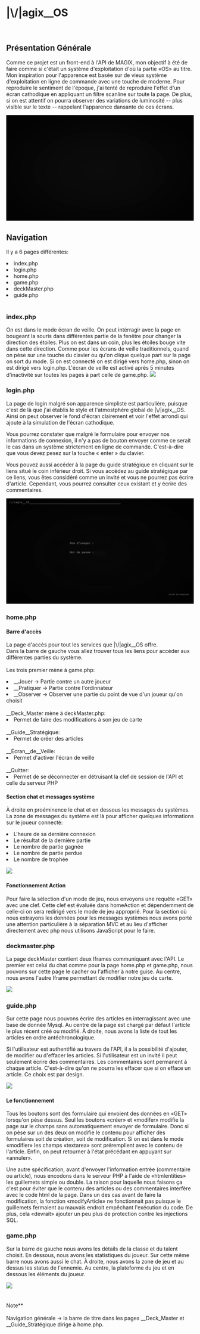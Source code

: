 <h1>|\/|agix__OS</h1>
<br>

<h2>Présentation Générale</h2>
<p>
Comme ce projet est un front-end à l'API de MAGIX, mon objectif à été de faire comme si c'était un système d'exploitation d'où la partie «OS» au titre. Mon inspiration pour l'apparence est basée sur de vieux système d'exploitation en ligne de commande avec une touche de moderne. Pour reproduire le sentiment de l'époque, j'ai tenté de reproduire l'effet d'un écran cathodique en appliquant un filtre scanline sur toute la page. De plus, si on est attentif on pourra observer des variations de luminosité -- plus visible sur le texte -- rappelant l'apparence dansante de ces écrans.
</p>
<img src="asset\\readme\\booting\\booting.gif"/>
<h2>Navigation</h2>
<p>Il y a 6 pages différentes:</p>
<li>index.php</li>
<li>login.php</li>
<li>home.php</li>
<li>game.php</li>
<li>deckMaster.php</li>
<li>guide.php</li>
<br>
<h3>index.php</h3>
<p>
On est dans le mode écran de veille. On peut intérragir avec la page en bougeant la souris dans différentes partie de la fenêtre pour changer la direction des étoiles. Plus on est dans un coin, plus les étoiles bouge vite dans cette direction. Comme pour les écrans de veille traditionnels, quand on pèse sur une touche du clavier ou qu'on clique quelque part sur la page on sort du mode. Si on est connecté on est dirigé vers home.php, sinon on est dirigé vers login.php. L'écran de veille est activé après 5 minutes d'inactivité sur toutes les pages à part celle de game.php.
<img src="asset/readme/screensaver/screensaver.gif"/>
</p>
<h3>login.php</h3>
<p>
La page de login malgré son apparence simpliste est particulière, puisque c'est de là que j'ai établis le style et l'atmostphère global de |\/|agix__OS. Ainsi on peut observer le fond d'écran clairement et voir l'effet arrondi qui ajoute à la simulation de l'écran cathodique.
</p>
<p>
Vous pourrez constater que malgré le formulaire pour envoyer nos informations de connexion, il n'y a pas de bouton envoyer comme ce serait le cas dans un système strictement en ligne de commande. C'est-à-dire que vous devez pesez sur la touche « enter » du clavier.
</p>
<p>
Vous pouvez aussi accéder à la page du guide stratégique en cliquant sur le liens situé le coin inférieur droit. Si vous accédez au guide stratégique par ce liens, vous êtes considéré comme un invité et vous ne pourrez pas écrire d'article. Cependant, vous pourrez consulter ceux existant et y écrire des commentaires.
</p>
<img src="asset/readme/login/login.gif"/>
<h3>home.php</h3>
<h4>Barre d'accès</h4>
<p>
    La page d'accès pour tout les services que |\/|agix__OS offre. <br>
    Dans la barre de gauche vous allez trouver tous les liens pour accéder aux différentes parties du système. <br><br>
    Les trois premier mène à game.php:
    <li>__Jouer -> Partie contre un autre joueur</li>
    <li>__Pratiquer -> Partie contre l'ordinnateur</li>
    <li>__Observer -> Observer une partie du point de vue d'un joueur qu'on choisit</li><br>
    __Deck_Master mène à deckMaster.php: <br>
    <li>Permet de faire des modifications à son jeu de carte</li><br>
    __Guide__Stratégique:<br>
    <li>Permet de créer des articles </li><br>
    __Écran__de__Veille:<br>
    <li>Permet d'activer l'écran de veille</li><br>
    __Quitter: <br>
    <li>Permet de se déconnecter en détruisant la clef de session de l'API et celle du serveur PHP</li>
</p>
<h4>Section chat et messages système</h4>
<p>
    À droite en proéminence le chat et en dessous les messages du systèmes. La zone de messages du système est là pour afficher quelques informations sur le joueur connecté:
    <li>L'heure de sa dernière connexion</li>
    <li>Le résultat de la dernière partie</li>
    <li>Le nombre de partie gagnée</li>
    <li>Le nombre de partie perdue</li>
    <li>Le nombre de trophée </li>
</p>
<img src="asset\\readme\\home\\home.gif"/>
<h4>Fonctionnement Action</h4>
<p>
Pour faire la sélection d'un mode de jeu, nous envoyons une requête «GET» avec une clef. Cette clef est évaluée dans homeAction et dépendemment de celle-ci on sera redirigé vers le mode de jeu approprié. Pour la section où nous extrayons les données pour les messages systèmes nous avons porté une attention particulière à la séparation MVC et au lieu d'afficher directement avec php nous utilisons JavaScript pour le faire.
</p>
<h3>deckmaster.php</h3>
<p>
La page deckMaster contient deux Iframes communiquant avec l'API. Le premier est celui du chat comme pour la page home.php et game.php, nous pouvons sur cette page le cacher ou l'afficher à notre guise. Au centre, nous avons l'autre Iframe permettant de modifier notre jeu de carte.
</p>
<img src="asset\\readme\\deckmaster\\deckmaster.gif"/>
<h3>guide.php</h3>
<p>
Sur cette page nous pouvons écrire des articles en interragissant avec une base de donnée Mysql. Au centre de la page est chargé par défaut l'article le plus récent créé ou modifié. À droite, nous avons la liste de tout les articles en ordre antéchronologique.
</p>
<p>
Si l'utilisateur est authentifié au travers de l'API, il a la possibilité d'ajouter, de modifier ou d'effacer les articles. Si l'utilisateur est un invité il peut seulement écrire des commentaires. Les commentaires sont permanent à chaque article. C'est-à-dire qu'on ne pourra les effacer que si on efface un article. Ce choix est par design.
</p>
<img src="asset\\readme\\guide\\guide.gif"/>
<h4>Le fonctionnement</h4>
<p>
Tous les boutons sont des formulaire qui envoient des données en «GET» lorsqu'on pèse dessus. Seul les boutons «créer» et «modifer» modifie la page sur le champs sans automatiquement envoyer de formulaire. Donc si on pèse sur un des deux on modifie le contenu pour afficher des formulaires soit de création, soit de modification. Si on est dans le mode «modifier» les champs «textarea» sont préremplient avec le contenu de l'article. Enfin, on peut retourner à l'état précédant en appuyant sur «annuler». <br>
</p>
<p>
Une autre spécification, avant d'envoyer l'information entrée (commentaire ou article), nous encodons dans le serveur PHP à l'aide de «htmlentities» les guillemets simple ou double. La raison pour laquelle nous faisons ça c'est pour éviter que le contenu des articles ou des commentaires interfère avec le code html de la page. Dans un des cas avant de faire la modification, la fonction «modifyArticle» ne fonctionnait pas puisque le guillemets fermaient au mauvais endroit empêchant l'exécution du code. De plus, cela «devrait» ajouter un peu plus de protection contre les injections SQL.
</p>
<h3>game.php</h3>
<p>
Sur la barre de gauche nous avons les détails de la classe et du talent choisit. En dessous, nous avons les statistiques du joueur. Sur cette même barre nous avons aussi le chat. À droite, nous avons la zone de jeu et au dessus les status de l'ennemie. Au centre, la plateforme du jeu et en dessous les éléments du joueur.
</p>
<img src="asset\\readme\\game\\game.gif"/>
<br>
<br>
<br>



<footer>
Note**
<br>
<br>
Navigation générale -> la barre de titre dans les pages __Deck_Master et __Guide_Stratégique dirige à home.php.
</footer>

<!-- ![Alt Text]() -->